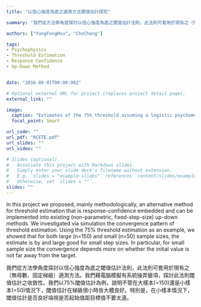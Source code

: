 ```yaml
---
title: "以信心強度為底之適測方法閾值估計探究"

summary: "我們從方法學角度探討以信心強度為底之閾值估計法則，此法則可套用於現有之（無母數、固定梯級）適測方法。"

authors: ["YungFongHsu", "CheCheng"]

tags:
- Psychophysics
- Threshold Estimation
- Response Confidence
- Up-Down Method


date: "2016-08-01T00:00:00Z"

# Optional external URL for project (replaces project detail page).
external_link: ""

image:
  caption: "Estimates of the 75% threshold assuming a logistic psychometric function"
  focal_point: Smart

url_code: ""
url_pdf: "RCETE.pdf"
url_slides: ""
url_video: ""

# Slides (optional).
#   Associate this project with Markdown slides.
#   Simply enter your slide deck's filename without extension.
#   E.g. `slides = "example-slides"` references `content/slides/example-slides.md`.
#   Otherwise, set `slides = ""`.
slides: ""
---
```


In this project we proposed, mainly methodologically, an alternative method for threshold estimation that is response-confidence embedded and can be implemented into existing (non-parametric, fixed-step-size) up-down methods. We investigated via simulation the convergence pattern of threshold estimation. Using the 75% threshold estimation as an example, we showed that for both large (n=150) and small (n=50) sample sizes, the estimate is by and large good for small step sizes. In particular, for small sample size the convergence depends more on whether the initial value is not far away from the target.

我們從方法學角度探討以信心強度為底之閾值估計法則，此法則可套用於現有之（無母數、固定梯級）適測方法。我們藉電腦模擬有系統操弄變項，探討此法則閾值估計之收斂性。我們以75%閾值估計為例，說明不管在大樣本(=150)還是小樣本(=50)情況下，閾值估計在梯級很小時皆大體良好。特別是，在小樣本情況下，閾值估計是否良好端視是否起始值距目標值不要太遠。

